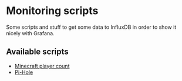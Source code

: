# Monitoring scripts
Some scripts and stuff to get some data to InfluxDB in order to show it nicely with Grafana. 

## Available scripts
- [Minecraft player count](http://www.github.com/RolfKoenders/monitoring-scripts/tree/master/minecraft_player_count)
- [Pi-Hole](http://www.github.com/RolfKoenders/monitoring-scripts/tree/master/pihole_monitor)